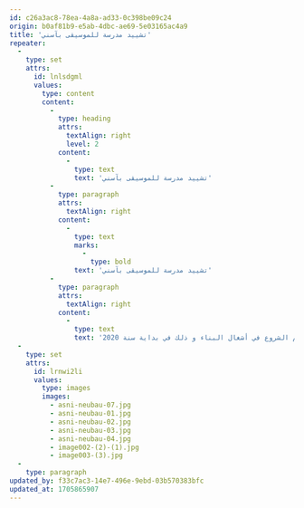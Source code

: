 ```yaml
---
id: c26a3ac8-78ea-4a8a-ad33-0c398be09c24
origin: b0af81b9-e5ab-4dbc-ae69-5e03165ac4a9
title: 'ﺗﺸﻴﻴﺪ ﻣﺪرﺳﺔ ﻟﻠﻤﻮﺳﻴﻘﻰ ﺑﺂﺳﻨﻲ'
repeater:
  -
    type: set
    attrs:
      id: lnlsdgml
      values:
        type: content
        content:
          -
            type: heading
            attrs:
              textAlign: right
              level: 2
            content:
              -
                type: text
                text: 'ﺗﺸﻴﻴﺪ ﻣﺪرﺳﺔ ﻟﻠﻤﻮﺳﻴﻘﻰ ﺑﺂﺳﻨﻲ'
          -
            type: paragraph
            attrs:
              textAlign: right
            content:
              -
                type: text
                marks:
                  -
                    type: bold
                text: 'ﺗﺸﻴﻴﺪ ﻣﺪرﺳﺔ ﻟﻠﻤﻮﺳﻴﻘﻰ ﺑﺂﺳﻨﻲ'
          -
            type: paragraph
            attrs:
              textAlign: right
            content:
              -
                type: text
                text: 'إن ﺑﻠﻮرة ﻓﻜﺮة ﺑﻨﺎء ﻣﺪرﺳﺔ ﻟﻠﻤﻮﺳﻴﻘﻰ ﻳﻘﺘﻀﻲ أوﻻ اﻟﺘﻮﻓﺮ ﻋﻠﻰ ﻣﻘﺮ ﻗﺎر ﻟﻬﺬه اﻟﻤﺆﺳﺴﺔ. ﻟﻘﺪ ﻛﺎن ﻣﻦ اﻟﻤﻤﻜﻦ ﺑﻨﺎء ﻫﺬه اﻟﻤﺪرﺳﺔ ﻓﻲ إﺣﺪى أﺟﺰاء اﻟﻤﺪرﺳﺔ اﻟﻤﺮﻛﺰﻳﺔ ﻵﺳﻨﻲ ﻟﻜﻦ ذﻟﻚ ﻟﻢ ﻳﺘﻢ ﻷﺳﺒﺎب ﻋﺪﻳﺪة . ﻟﺬﻟﻚ ﻛﺎن إﻟﺰاﻣﻴﺎ إﻳﺠﺎد ﻣﻜﺎن آﺧﺮ ﻳﻜﻮن ﻣﺴﺘﻘﻼ ﻟﻬﺬا اﻟﻤﺸﺮوع . اﻷﻣﺮ ﻟﻢ ﻳﻜﻦ ﺳﻬﻼ ﺑﺘﺎﺗﺎ ﻓﺒﻌﺪ ﺑﺤﺚ ﻃﻮﻳﻞ ﺗﻤﻜﻦ أﺻﺪﻗﺎؤﻧﺎ اﻟﻤﻐﺎرﺑﺔ ﻣﻦ إﻳﺠﺎد ﺑﻘﻌﺔ أرﺿﻴﺔ ﻳﻤﻠﻜﻬﺎ ﻣﻬﺎﺟﺮ ﻣﻐﺮﺑﻲ ﻣﻘﻴﻢ ﺑﺎﻟﺪﻳﺎر اﻟﻜﻨﺪﻳﺔ ﻳﺮﻳﺪ ﺑﻴﻌﻬﺎ . و ﺑﺎﻟﻔﻌﻞ ﻓﻘﺪ ﻗﺎﻣﺖ ﺟﻤﻌﻴﺔ أﻣﺎرك ﺑﺸﺮاﺋﻬﺎ , و رﻳﺜﻤﺎ ﺗﻨﺘﻬﻲ إﺟﺮاءات و وﺛﺎﺋﻖ اﻟﺒﻴﻊ مع الموثق ﺳﻴﺘﻢ اﻟﺸﺮوع ﻓﻲ أﺷﻐﺎل اﻟﺒﻨﺎء و ذلك في بداية سنة 2020 .'
  -
    type: set
    attrs:
      id: lrnwi2li
      values:
        type: images
        images:
          - asni-neubau-07.jpg
          - asni-neubau-01.jpg
          - asni-neubau-02.jpg
          - asni-neubau-03.jpg
          - asni-neubau-04.jpg
          - image002-(2)-(1).jpg
          - image003-(3).jpg
  -
    type: paragraph
updated_by: f33c7ac3-14e7-496e-9ebd-03b570383bfc
updated_at: 1705865907
---
```

